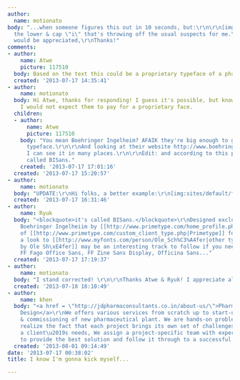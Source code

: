 ```yaml
---
author:
  name: motionato
body: "...when someone figures this out in 10 seconds, but:\r\n\r\n[img:sites/default/files/old-images/Untitled-1_6535.jpg]\r\n\r\nIt's
  the lower & cap \"i\" that's throwing off the usual suspects for me.\r\nAny help
  would be appreciated,\r\nThanks!"
comments:
- author:
    name: Atwe
    picture: 117510
  body: Based on the text this could be a proprietary typeface of a pharma company?
  created: '2013-07-17 14:35:41'
- author:
    name: motionato
  body: Hi Atwe, thanks for responding! I guess it's possible, but knowing the company
    I would not expect them to pay for a proprietary face.
  children:
  - author:
      name: Atwe
      picture: 117510
    body: "You mean Boehringer Ingelheim? AFAIK they're big enough to go for a custom
      typeface.\r\n\r\nAnd looking at their website http://www.boehringer-ingelheim.com/
      I can see it in many places.\r\n\r\nEdit: and according to this pdf:\r\n\r\nhttp://www.boehringer-ingelheim.com/content/dam/internet/opu/com_EN/document/07%20industrial%20customer/01%20Biopharmaceuticals/BI_Mind_to_Market.pdf\r\n\r\nit's
      called BISans."
    created: '2013-07-17 17:01:16'
  created: '2013-07-17 15:20:57'
- author:
    name: motionato
  body: "UPDATE:\r\nHi folks, a better example:\r\n[img:sites/default/files/old-images/2_5800.jpg]\r\n\r\nThanks!"
  created: '2013-07-17 16:31:46'
- author:
    name: Ryuk
  body: "<blockquote>it's called BISans.</blockquote>\r\nDesigned exclusively for
    Boehringer Ingelheiim by [[http://www.primetype.com/home_profile.php?p=1|Ole Sch\xE4fer]]
    of [[http://www.primetype.com/custom_client_type.php|Primetype]] for [[http://hansstol.totaldesign.nl/en/bi.html|MetaDesign]].\r\nHaving
    a look to [[http://www.myfonts.com/person/Ole_Sch%C3%A4fer|other typefaces designed
    by Ole Sh\xE4fer]] may be an interesting track to follow if you need alternatives:
    FF Fago Office Sans, FF Zine Sans Display, Officina Sans..."
  created: '2013-07-17 17:19:37'
- author:
    name: motionato
  body: "I stand corrected! \r\n\r\nThanks Atwe & Ryuk! I appreciate all of the info.\r\n\r\n"
  created: '2013-07-18 18:10:49'
- author:
    name: khen
  body: "<a href = \"http://jdpharmaconsultants.co.in/about-us/\">Pharmaceutical Plant
    Design</a>\r\nWe offers various services from scratch up to start-up, erection
    & commissioning of new pharmaceutical plant. We are hands-on problem-solvers who
    realize the fact that each project brings its own set of challenges. After assessing
    a client\u2019s needs, We assign a project-specific team with expertise needed
    to provide the best solution and follow it through to a successful conclusion."
  created: '2013-08-01 09:14:49'
date: '2013-07-17 00:38:02'
title: I know I'm gonna kick myself...

---
```

